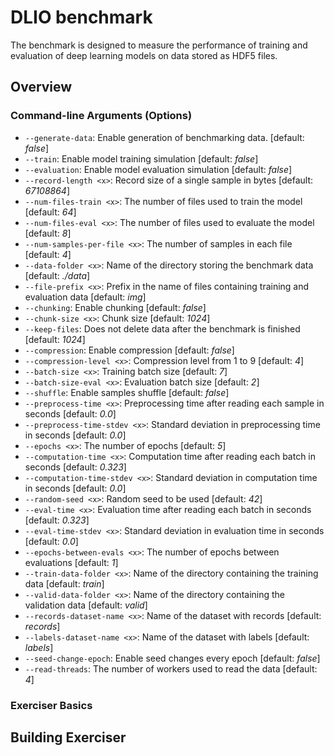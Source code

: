 # DLIO benchmark

The benchmark is designed to measure the performance of training and evaluation of deep learning models on data stored as HDF5 files.

## Overview

### Command-line Arguments (Options)

- ``--generate-data``: Enable generation of benchmarking data. [default: *false*]
- ``--train``: Enable model training simulation [default: *false*]
- ``--evaluation``: Enable model evaluation simulation [default: *false*]
- ``--record-length <x>``: Record size of a single sample in bytes [default: *67108864*]
- ``--num-files-train <x>``: The number of files used to train the model [default: *64*]
- ``--num-files-eval <x>``: The number of files used to evaluate the model [default: *8*]
- ``--num-samples-per-file <x>``: The number of samples in each file [default: *4*]
- ``--data-folder <x>``: Name of the directory storing the benchmark data [default: *./data*]
- ``--file-prefix <x>``: Prefix in the name of files containing training and evaluation data [default: *img*]
- ``--chunking``: Enable chunking [default: *false*]
- ``--chunk-size <x>``: Chunk size [default: *1024*]
- ``--keep-files``: Does not delete data after the benchmark is finished [default: *1024*]
- ``--compression``: Enable compression [default: *false*]
- ``--compression-level <x>``: Compression level from 1 to 9 [default: *4*]
- ``--batch-size <x>``: Training batch size [default: *7*]
- ``--batch-size-eval <x>``: Evaluation batch size [default: *2*]
- ``--shuffle``: Enable samples shuffle [default: *false*]
- ``--preprocess-time <x>``: Preprocessing time after reading each sample in seconds [default: *0.0*]
- ``--preprocess-time-stdev <x>``: Standard deviation in preprocessing time in seconds [default: *0.0*]
- ``--epochs <x>``: The number of epochs [default: *5*]
- ``--computation-time <x>``: Computation time after reading each batch in seconds [default: *0.323*]
- ``--computation-time-stdev <x>``:  Standard deviation in computation time in seconds [default: *0.0*]
- ``--random-seed <x>``: Random seed to be used [default: *42*]
- ``--eval-time <x>``: Evaluation time after reading each batch in seconds [default: *0.323*]
- ``--eval-time-stdev <x>``: Standard deviation in evaluation time in seconds [default: *0.0*]
- ``--epochs-between-evals <x>``: The number of epochs between evaluations [default: *1*]
- ``--train-data-folder <x>``: Name of the directory containing the training data [default: *train*]
- ``--valid-data-folder <x>``: Name of the directory containing the validation data [default: *valid*]
- ``--records-dataset-name <x>``: Name of the dataset with records [default: *records*]
- ``--labels-dataset-name <x>``: Name of the dataset with labels [default: *labels*]
- ``--seed-change-epoch``: Enable seed changes every epoch [default: *false*]
- ``--read-threads``: The number of workers used to read the data [default: *4*]

### Exerciser Basics

## Building Exerciser
